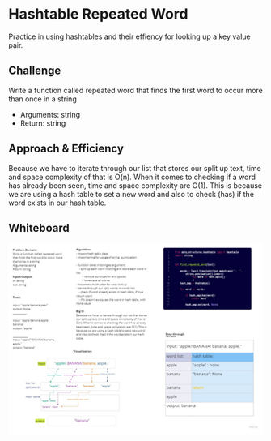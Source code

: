 # Hashtable Repeated Word 
Practice in using hashtables and their effiency for looking up a key value pair. 
## Challenge
Write a function called repeated word that finds the first word to occur more than once in a string
- Arguments: string
- Return: string


## Approach & Efficiency
Because we have to iterate through our list that stores our split up text, time and space complexity of that is O(n). When it comes to checking if a word has already been seen, time and space complexity are O(1). This is because we are using a hash table to set a new word and also to check (has) if the word exists in our hash table.

## Whiteboard
![](hash_repeat_word.jpg)
